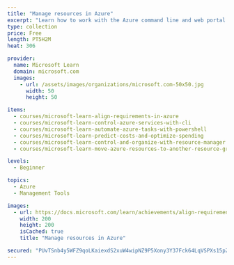 ```yaml
---
title: "Manage resources in Azure"
excerpt: "Learn how to work with the Azure command line and web portal to create, manage, and control cloud based resources."
type: collection
price: Free
length: PT5H2M
heat: 306

provider:
  name: Microsoft Learn
  domain: microsoft.com
  images:
    - url: /assets/images/organizations/microsoft.com-50x50.jpg
      width: 50
      height: 50

items:
  - courses/microsoft-learn-align-requirements-in-azure
  - courses/microsoft-learn-control-azure-services-with-cli
  - courses/microsoft-learn-automate-azure-tasks-with-powershell
  - courses/microsoft-learn-predict-costs-and-optimize-spending
  - courses/microsoft-learn-control-and-organize-with-resource-manager
  - courses/microsoft-learn-move-azure-resources-to-another-resource-group

levels:
  - Beginner

topics:
  - Azure
  - Management Tools

images:
  - url: https://docs.microsoft.com/learn/achievements/align-requirements-in-azure-social.png
    width: 200
    height: 200
    isCached: true
    title: "Manage resources in Azure"

secured: "PUvTSnb4y5WFZ9qoLKaiexdS2xuW4wipNZ9P5Xony3Y37Fck64LqVSPXs15pZ3d+3p4ld1yCk/1HGY512iKPelvcNbyO6+fJaQdF2Xew7XNbKgYIGI1WYRID4Sf7JhEbXWbA+ozs2OgvhccgKihkyeuRE6jmWv5dFvKdqloMLbhEtCOV26/1KnZCJZEFyUCB5zs8VLQLXbBfoVp9hxbx3WqsKMV3lla9tljLMIPTbWBsnczPhD1FfxQMjz6tztsFYp7YJLsKeKTLmRiLIDdo/LELS1x3hNrBZJQOpSmeJESXEuqH+817YLkpAMecNMRelAQgHf4kvqghNQF6zt9T1Q==;5qvnU+3XFed9BS8KNi0Khg=="
---
```


